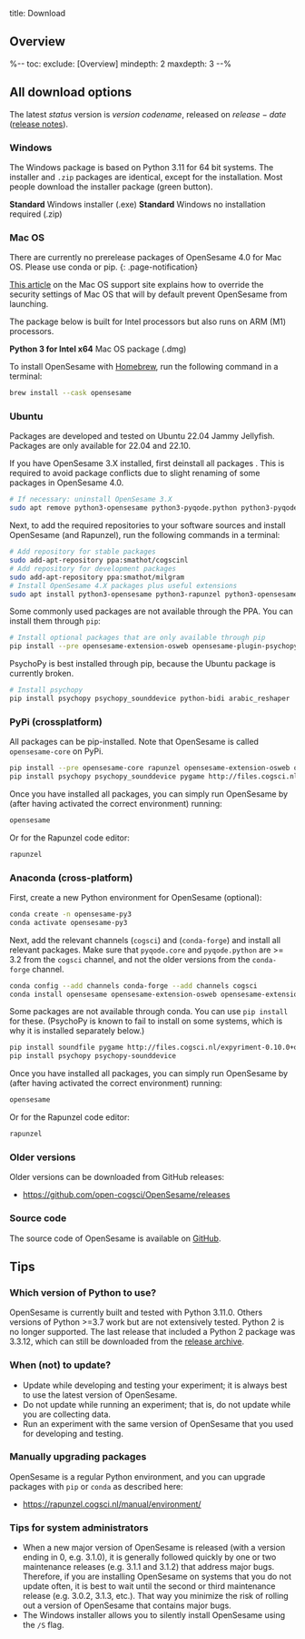 title: Download

<script>
function startDownload(url) {
	document.getElementById('click-here').href = url
	window.location.href = url
	document.getElementById('download-started').style.display = 'block'
	document.getElementById('download-started').scrollIntoView()
}
</script>

<div class="info-box" id="download-started" markdown="1" style="display:none;">

<h3>Your download should start shortly!</h3>

<a role="button" class="btn btn-success btn-align-left" href="https://www.buymeacoffee.com/cogsci">
<span class="glyphicon glyphicon-heart" aria-hidden="true"></span>
Help us stay focused and buy us a coffee!
</a>

Coffee keeps us awake so that we can develop free software and answer your questions on the support forum!

Click <a id="click-here">here</a> if your download doesn't start.
</div>


## Overview

%--
toc:
 exclude: [Overview]
 mindepth: 2
 maxdepth: 3
--%


## All download options

The latest $status$ version is $version$ *$codename$*, released on $release-date$ ([release notes](http://osdoc.cogsci.nl/$branch$/notes/$notes$)).


### Windows

The Windows package is based on Python 3.11 for 64 bit systems. The installer and `.zip` packages are identical, except for the installation. Most people download the installer package (green button).

<a role="button" class="btn btn-success btn-align-left" onclick="startDownload('$url-windows-exe-py3$')">
	<b>Standard</b> Windows installer (.exe)
</a>

<a role="button" class="btn btn-default btn-align-left" onclick="startDownload('$url-windows-zip-py3$')">
	<b>Standard</b> Windows no installation required (.zip)
</a>


### Mac OS

There are currently no prerelease packages of OpenSesame 4.0 for Mac OS. Please use conda or pip.
{: .page-notification}

[This article](https://support.apple.com/en-in/guide/mac-help/mh40616/mac) on the Mac OS support site explains how to override the security settings of Mac OS that will by default prevent OpenSesame from launching.

The package below is built for Intel processors but also runs on ARM (M1) processors.

<a role="button" class="btn btn-default btn-align-left" onclick="startDownload('$url-osx-dmg-x64-py3$')">
	<b>Python 3 for Intel x64</b> Mac OS package (.dmg)
</a>

To install OpenSesame with [Homebrew](https://brew.sh/), run the following command in a terminal:

```bash
brew install --cask opensesame
```


### Ubuntu

Packages are developed and tested on Ubuntu 22.04 Jammy Jellyfish. Packages are only available for 22.04 and 22.10.

If you have OpenSesame 3.X installed, first deinstall all packages . This is required to avoid package conflicts due to slight renaming of some packages in OpenSesame 4.0.

```bash
# If necessary: uninstall OpenSesame 3.X
sudo apt remove python3-opensesame python3-pyqode.python python3-pyqode.core python3-rapunzel python3-opensesame-extension* python3-opensesame-plugin*
```

Next, to add the required repositories to your software sources and install OpenSesame (and Rapunzel), run the following commands in a terminal:

```bash
# Add repository for stable packages
sudo add-apt-repository ppa:smathot/cogscinl
# Add repository for development packages
sudo add-apt-repository ppa:smathot/milgram
# Install OpenSesame 4.X packages plus useful extensions
sudo apt install python3-opensesame python3-rapunzel python3-opensesame-extension-updater python3-pygaze python3-pygame python3-opensesame-extension-language-server
```

Some commonly used packages are not available through the PPA. You can install them through `pip`:

```bash
# Install optional packages that are only available through pip
pip install --pre opensesame-extension-osweb opensesame-plugin-psychopy opensesame-plugin-media_player_mpy http://files.cogsci.nl/expyriment-0.10.0+opensesame2-py3-none-any.whl
```

PsychoPy is best installed through pip, because the Ubuntu package is currently broken. 

```bash
# Install psychopy
pip install psychopy psychopy_sounddevice python-bidi arabic_reshaper
```


### PyPi (crossplatform)

All packages can be pip-installed. Note that OpenSesame is called `opensesame-core` on PyPi.

```bash
pip install --pre opensesame-core rapunzel opensesame-extension-osweb opensesame-extension-updater opensesame-plugin-psychopy opensesame-plugin-media_player_mpy
pip install psychopy psychopy_sounddevice pygame http://files.cogsci.nl/expyriment-0.10.0+opensesame2-py3-none-any.whl https://github.com/smathot/PyGaze/releases/download/prerelease%2F0.8.0a3/python_pygaze-0.8.0a3-py3-none-any.whl
```

Once you have installed all packages, you can simply run OpenSesame by (after having activated the correct environment) running:

```bash
opensesame
```

Or for the Rapunzel code editor:

```bash
rapunzel
```


### Anaconda (cross-platform)

First, create a new Python environment for OpenSesame (optional):

```bash
conda create -n opensesame-py3
conda activate opensesame-py3
```

Next, add the relevant channels (`cogsci`) and (`conda-forge`) and install all relevant packages. Make sure that `pyqode.core` and `pyqode.python` are >= 3.2 from the `cogsci` channel, and not the older versions from the `conda-forge` channel.

```bash
conda config --add channels conda-forge --add channels cogsci
conda install opensesame opensesame-extension-osweb opensesame-extension-updater opensesame-plugin-psychopy rapunzel pygaze qtconsole pyqtwebengine wxpython
```

Some packages are not available through conda. You can use `pip install` for these. (PsychoPy is known to fail to install on some systems, which is why it is installed separately below.)

```bash
pip install soundfile pygame http://files.cogsci.nl/expyriment-0.10.0+opensesame2-py3-none-any.whl
pip install psychopy psychopy-sounddevice
```

Once you have installed all packages, you can simply run OpenSesame by (after having activated the correct environment) running:

```bash
opensesame
```

Or for the Rapunzel code editor:

```bash
rapunzel
```


### Older versions

Older versions can be downloaded from GitHub releases:

- <https://github.com/open-cogsci/OpenSesame/releases>


### Source code

The source code of OpenSesame is available on [GitHub](https://github.com/open-cogsci/OpenSesame).


## Tips


### Which version of Python to use?

OpenSesame is currently built and tested with Python 3.11.0. Others versions of Python >=3.7 work but are not extensively tested. Python 2 is no longer supported. The last release that included a Python 2 package was 3.3.12, which can still be downloaded from the [release archive](https://github.com/open-cogsci/OpenSesame/releases/tag/release%2F3.3.12).


### When (not) to update?

- Update while developing and testing your experiment; it is always best to use the latest version of OpenSesame.
- Do not update while running an experiment; that is, do not update while you are collecting data.
- Run an experiment with the same version of OpenSesame that you used for developing and testing.


### Manually upgrading packages

OpenSesame is a regular Python environment, and you can upgrade packages with `pip` or `conda` as described here:

- <https://rapunzel.cogsci.nl/manual/environment/>


### Tips for system administrators

- When a new major version of OpenSesame is released (with a version ending in 0, e.g. 3.1.0), it is generally followed quickly by one or two maintenance releases (e.g. 3.1.1 and 3.1.2) that address major bugs. Therefore, if you are installing OpenSesame on systems that you do not update often, it is best to wait until the second or third maintenance release (e.g. 3.0.2, 3.1.3, etc.). That way you minimize the risk of rolling out a version of OpenSesame that contains major bugs.
- The Windows installer allows you to silently install OpenSesame using the `/S` flag.
